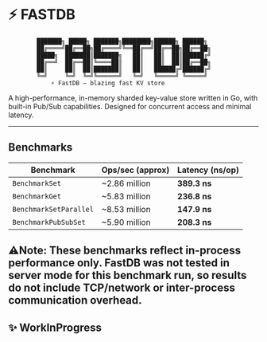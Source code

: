 # ⚡️ FASTDB

			███████╗ █████╗ ███████╗████████╗██████╗ ██████╗
			██╔════╝██╔══██╗██╔════╝╚══██╔══╝██╔══██╗██╔══██╗
			█████╗  ███████║███████╗   ██║   ██║  ██║██████╔╝
			██╔══╝  ██╔══██║╚════██║   ██║   ██║  ██║██╔══██╗
			██║     ██║  ██║███████║   ██║   ██████╔╝██████╔╝
			╚═╝     ╚═╝  ╚═╝╚══════╝   ╚═╝   ╚═════╝ ╚═════╝
				⚡ FastDB — blazing fast KV store

A high-performance, in-memory sharded key-value store written in Go, with built-in Pub/Sub capabilities. Designed for concurrent access and minimal latency.

---
## Benchmarks

| Benchmark              | Ops/sec (approx) | Latency (ns/op) |
| ---------------------- | ---------------- | --------------- |
| `BenchmarkSet`         | ~2.86 million    | **389.3 ns**    |
| `BenchmarkGet`         | ~5.83 million    | **236.8 ns**    |
| `BenchmarkSetParallel` | ~8.53 million    | **147.9 ns**    |
| `BenchmarkPubSubSet`   | ~5.90 million    | **208.3 ns**    |

## ⚠️Note: These benchmarks reflect in-process performance only. FastDB was not tested in server mode for this benchmark run, so results do not include TCP/network or inter-process communication overhead.
## ✨ WorkInProgress

